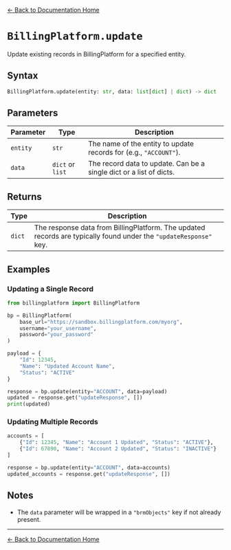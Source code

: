 [← Back to Documentation Home](README.md)

# `BillingPlatform.update`

Update existing records in BillingPlatform for a specified entity.

## Syntax

```python
BillingPlatform.update(entity: str, data: list[dict] | dict) -> dict
```

## Parameters

| Parameter | Type             | Description                                                      |
|-----------|------------------|------------------------------------------------------------------|
| `entity`  | `str`            | The name of the entity to update records for (e.g., `"ACCOUNT"`).|
| `data`    | `dict` or `list` | The record data to update. Can be a single dict or a list of dicts.|

## Returns

| Type   | Description |
|--------|-------------|
| `dict` | The response data from BillingPlatform. The updated records are typically found under the `"updateResponse"` key. |

## Examples

### Updating a Single Record

```python
from billingplatform import BillingPlatform

bp = BillingPlatform(
    base_url="https://sandbox.billingplatform.com/myorg",
    username="your_username",
    password="your_password"
)

payload = {
    "Id": 12345,
    "Name": "Updated Account Name",
    "Status": "ACTIVE"
}

response = bp.update(entity="ACCOUNT", data=payload)
updated = response.get("updateResponse", [])
print(updated)
```

### Updating Multiple Records

```python
accounts = [
    {"Id": 12345, "Name": "Account 1 Updated", "Status": "ACTIVE"},
    {"Id": 67890, "Name": "Account 2 Updated", "Status": "INACTIVE"}
]

response = bp.update(entity="ACCOUNT", data=accounts)
updated_accounts = response.get("updateResponse", [])
```

## Notes

- The `data` parameter will be wrapped in a `"brmObjects"` key if not already present.

---

[← Back to Documentation Home](README.md)